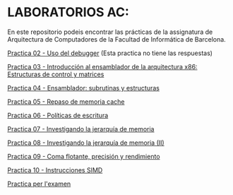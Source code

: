 # LABORATORIOS AC:

En este repositorio podeis encontrar las prácticas de la assignatura de Arquitectura de Computadores de la Facultad de Informática de Barcelona.

[Practica 02 - Uso del debugger](https://github.com/carlotacb/Labs-AC/tree/master/Practica02)   (Esta practica no tiene las respuestas)

[Practica 03 - Introducción al ensamblador de la arquitectura x86: Estructuras de control y matrices](https://github.com/carlotacb/Labs-AC/tree/master/Practica03)

[Practica 04 - Ensamblador: subrutinas y estructuras](https://github.com/carlotacb/Labs-AC/tree/master/Practica04)

[Practica 05 - Repaso de memoria cache](https://github.com/carlotacb/Labs-AC/tree/master/Practica05)

[Practica 06 - Políticas de escritura](https://github.com/carlotacb/Labs-AC/tree/master/Practica06)

[Practica 07 - Investigando la jerarquía de memoria](https://github.com/carlotacb/Labs-AC/tree/master/Practica07)

[Practica 08 - Investigando la jerarquía de memoria (II)](https://github.com/carlotacb/Labs-AC/tree/master/Practica08)

[Practica 09 - Coma flotante, precisión y rendimiento](https://github.com/carlotacb/Labs-AC/tree/master/Practica09)

[Practica 10 - Instrucciones SIMD](https://github.com/carlotacb/Labs-AC/tree/master/Practica10)

[Practica per l'examen](https://github.com/carlotacb/Labs-AC/tree/master/practicaexamn)
